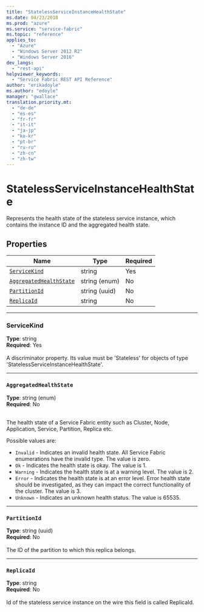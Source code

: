 ```yaml
---
title: "StatelessServiceInstanceHealthState"
ms.date: 04/23/2018
ms.prod: "azure"
ms.service: "service-fabric"
ms.topic: "reference"
applies_to: 
  - "Azure"
  - "Windows Server 2012 R2"
  - "Windows Server 2016"
dev_langs: 
  - "rest-api"
helpviewer_keywords: 
  - "Service Fabric REST API Reference"
author: "erikadoyle"
ms.author: "edoyle"
manager: "gwallace"
translation.priority.mt: 
  - "de-de"
  - "es-es"
  - "fr-fr"
  - "it-it"
  - "ja-jp"
  - "ko-kr"
  - "pt-br"
  - "ru-ru"
  - "zh-cn"
  - "zh-tw"
---
```

# StatelessServiceInstanceHealthState

Represents the health state of the stateless service instance, which contains the instance ID and the aggregated health state.

## Properties
| Name | Type | Required |
| --- | --- | --- |
| [`ServiceKind`](#servicekind) | string | Yes |
| [`AggregatedHealthState`](#aggregatedhealthstate) | string (enum) | No |
| [`PartitionId`](#partitionid) | string (uuid) | No |
| [`ReplicaId`](#replicaid) | string | No |

____
### ServiceKind
__Type__: string <br/>
__Required__: Yes <br/>
<br/>
A discriminator property. Its value must be 'Stateless' for objects of type 'StatelessServiceInstanceHealthState'.

____
### `AggregatedHealthState`
__Type__: string (enum) <br/>
__Required__: No<br/>
<br/>


The health state of a Service Fabric entity such as Cluster, Node, Application, Service, Partition, Replica etc.

Possible values are: 

  - `Invalid` - Indicates an invalid health state. All Service Fabric enumerations have the invalid type. The value is zero.
  - `Ok` - Indicates the health state is okay. The value is 1.
  - `Warning` - Indicates the health state is at a warning level. The value is 2.
  - `Error` - Indicates the health state is at an error level. Error health state should be investigated, as they can impact the correct functionality of the cluster. The value is 3.
  - `Unknown` - Indicates an unknown health status. The value is 65535.



____
### `PartitionId`
__Type__: string (uuid) <br/>
__Required__: No<br/>
<br/>
The ID of the partition to which this replica belongs.

____
### `ReplicaId`
__Type__: string <br/>
__Required__: No<br/>
<br/>
Id of the stateless service instance on the wire this field is called ReplicaId.
